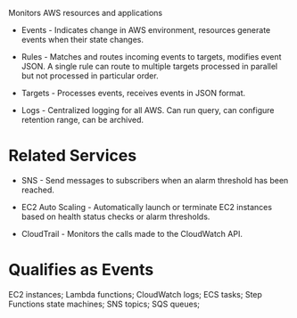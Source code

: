 <!-- CloudWatch -->

Monitors AWS resources and applications

<!-- Terms -->

* Events - Indicates change in AWS environment, resources generate events when their state changes.

* Rules - Matches and routes incoming events to targets, modifies event JSON. A single rule can route to multiple targets processed in parallel but not processed in particular order.

* Targets - Processes events, receives events in JSON format.

* Logs - Centralized logging for all AWS. Can run query, can configure retention range, can be archived.

<!-- Operation -->

# Related Services

* SNS - Send messages to subscribers when an alarm threshold has been reached.

* EC2 Auto Scaling - Automatically launch or terminate EC2 instances based on health status checks or alarm thresholds.

* CloudTrail - Monitors the calls made to the CloudWatch API.

# Qualifies as Events

EC2 instances; Lambda functions; CloudWatch logs; ECS tasks; Step Functions state machines; SNS topics; SQS queues;

<!-- Performance -->

<!-- Pricing -->

<!-- Security -->
